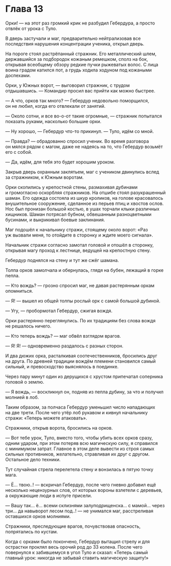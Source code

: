 # Глава 13

Орки! — на этот раз громкий крик не разбудил Гебердура, а просто отвлёк от урока с Туло.

В дверь застучали и маг, предварительно нейтрализовав все последствия нарушения концентрации ученика, открыл дверь.

На пороге стоял растрёпанный стражник. Его металлический шлем, державшийся за подбородок кожаным ремешком, сполз на бок, открывая всеобщему обзору редкие пучки рыжеватых волос. С лица воина градом катился пот, а грудь ходила ходуном под кожаными доспехами.

Орки, у Южных ворот, — выговорил стражник, с трудом отдышавшись. — Командир просил вас прийти как можно быстрее.

— А что, орков так много? — Гебердур недовольно поморщился, он не любил, когда его отвлекали от занятий.

— Около сотни, и все во-о-от такие огромные, — стражник попытался показать руками, насколько большие орки.

— Ну хорошо, — Гебердур что-то прикинул. — Туло, идём со мной.

— Правда? — обрадованно спросил ученик. Во время разговора он мялся рядом с магом, даже не надеясь на то, что Гебердур возьмёт его с собой.

— Да, идём, для тебя это будет хорошим уроком.

Закрыв дверь охранным заклятьем, маг с учеником двинулись вслед за стражником, к Южным воротам.

Орки скопились у крепостной стены, размахивая дубинами и громогласно оскорбляя стражников. На отшибе стоял разукрашенный шаман. Его одежда состояла из шкур кроликов, на голове красовалось внушительное сооружение, сделанное из перьев птиц и хвостов ослов. Нос был пронизан большой костью, в ушах торчали клыки различных хищников. Шаман потрясал бубном, обвешанным разноцветными бусинами, и выкрикивал боевые заклинания.

Маг подошёл к начальнику стражи, стоящему около ворот: «Раз уж вызвали меня, то отойдите в сторонку и ждите моего сигнала».

Начальник стражи согласно замотал головой и отошёл в сторонку, открывая магу проход к лестнице, ведущей на крепостную стену.

Гебердур поднялся на стену и тут же сжёг шамана.

Толпа орков замолчала и обернулась, глядя на бубен, лежащий в горке пепла.

— Кто вождь? — грозно спросил маг, не давая растерянным оркам опомниться.

— Я! — вышел из общей толпы рослый орк с самой большой дубиной.

— Угу, — пробормотал Гебердур, сжигая вождя.

Орки растерянно переглянулись. По их традициям без слова вождя не решалось ничего.

— Кто теперь вождь? — маг обвёл взглядом врагов.

— Я! Я! — одновременно раздалось с разных сторон.

И два дюжих орка, расталкивая соотечественников, бросились друг на друга. По древней традиции вождём племени становился самый сильный, и превосходство выяснялось в поединке.

Через пару минут один из дерущихся с хрустом припечатал соперника головой о землю.

— Я вождь, — воскликнул он, подняв из пепла дубину, за что и получил молнией в лоб.

Таким образом, за полчаса Гебердур уменьшил число нападающих на две трети. После чего утёр лоб рукавом и кивнул начальнику стражи: «Теперь можете атаковать».

Стражники, открыв ворота, бросились на орков.

— Вот тебе урок, Туло, вместо того, чтобы убить всех орков сразу, одним ударом, при этом потеряв всю магическую силу, я справился с минимумом затрат. Главное в этом деле вывести из строя самых сильных противников, желательно, стравливая их друг с другом. Остальное дело техники.

Тут случайная стрела перелетела стену и вонзилась в пятую точку мага.

— Ё… твою..! — вскричал Гебердур, после чего гневно добавил ещё несколько нецензурных слов, от которых вороны взлетели с деревьев, а окружающие люди в испуге присели.

— Вашу так… ё… всеми склизнями залуподрищенска… с мамой… через три… да навыворот лесом под..! — не унимался маг, расстреливая оставшихся орков молниями.

Стражники, преследующие врагов, почувствовав опасность, попрятались по кустам.

Когда с орками было покончено, Гебердур вытащил стрелу и для острастки проклял весь орочий род до 33 колена. После чего повернулся к забившемуся в угол Туло и сказал: «Теперь самый главный урок: никогда не забывай ставить магическую защиту!»

